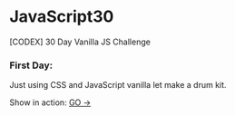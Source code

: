 # JavaScript30
[CODEX] 30 Day Vanilla JS Challenge 

### First Day:
Just using CSS and JavaScript vanilla let make a drum kit.

Show in action: [GO -> ](https://vasquezlab.github.io/JavaScript30/01-JavaScript_Drum_Kit/) 